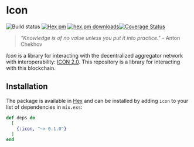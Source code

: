 # Icon

![Build status](https://github.com/alexdesousa/icon/actions/workflows/checks.yml/badge.svg) [![Hex pm](http://img.shields.io/hexpm/v/icon.svg?style=flat)](https://hex.pm/packages/icon) [![hex.pm downloads](https://img.shields.io/hexpm/dt/icon.svg?style=flat)](https://hex.pm/packages/icon)[![Coverage Status](https://coveralls.io/repos/github/alexdesousa/icon/badge.svg?branch=master)](https://coveralls.io/github/alexdesousa/icon?branch=master)

> _"Knowledge is of no value unless you put it into practice."_ - Anton Chekhov

_Icon_ is a library for interacting with the decentralized aggregator network
with interoperability: [ICON 2.0](https://icon.foundation). This repository is
a library for interacting with this blockchain.


## Installation

The package is available in [Hex](https://hex.pm/packages/icon) and can be 
installed by adding `icon` to your list of dependencies in `mix.exs`:

```elixir
def deps do
  [
    {:icon, "~> 0.1.0"}
  ]
end
```
